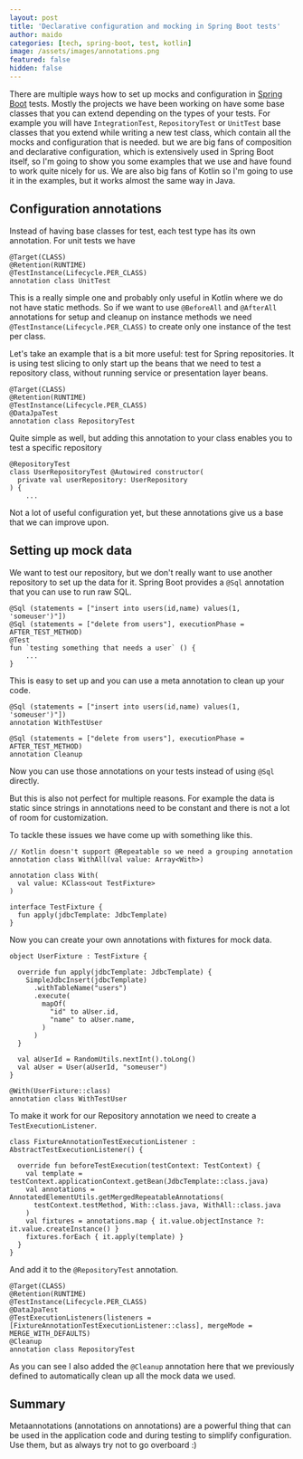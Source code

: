 ```yaml
---
layout: post
title: 'Declarative configuration and mocking in Spring Boot tests'
author: maido
categories: [tech, spring-boot, test, kotlin]
image: /assets/images/annotations.png
featured: false
hidden: false
---
```


There are multiple ways how to set up mocks and configuration in [Spring Boot](https://spring.io/guides/gs/spring-boot/) tests. Mostly the projects we have been working on have some base classes that you can extend depending on the types of your tests. For example you will have `IntegrationTest`, `RepositoryTest` or `UnitTest` base classes that you extend while writing a new test class, which contain all the mocks and configuration that is needed. but we are big fans of composition and declarative configuration, which is extensively used in Spring Boot itself, so I'm going to show you some examples that we use and have found to work quite nicely for us. We are also big fans of Kotlin so I'm going to use it in the examples, but it works almost the same way in Java.

## Configuration annotations

Instead of having base classes for test, each test type has its own annotation. For unit tests we have

```
@Target(CLASS)
@Retention(RUNTIME)
@TestInstance(Lifecycle.PER_CLASS)
annotation class UnitTest
```

This is a really simple one and probably only useful in Kotlin where we do not have static methods. So if we want to use `@BeforeAll` and `@AfterAll` annotations for setup and cleanup on instance methods we need `@TestInstance(Lifecycle.PER_CLASS)` to create only one instance of the test per class.

Let's take an example that is a bit more useful: test for Spring repositories. It is using test slicing to only start up the beans that we need to test a repository class, without running service or presentation layer beans.

```
@Target(CLASS)
@Retention(RUNTIME)
@TestInstance(Lifecycle.PER_CLASS)
@DataJpaTest
annotation class RepositoryTest
```

Quite simple as well, but adding this annotation to your class enables you to test a specific repository

```
@RepositoryTest
class UserRepositoryTest @Autowired constructor(
  private val userRepository: UserRepository
) {
    ...
```

Not a lot of useful configuration yet, but these annotations give us a base that we can improve upon.

## Setting up mock data

We want to test our repository, but we don't really want to use another repository to set up the data for it. Spring Boot provides a `@Sql` annotation that you can use to run raw SQL.

```
@Sql (statements = ["insert into users(id,name) values(1, 'someuser')"])
@Sql (statements = ["delete from users"], executionPhase = AFTER_TEST_METHOD)
@Test
fun `testing something that needs a user` () {
    ...
}
```

This is easy to set up and you can use a meta annotation to clean up your code.

```
@Sql (statements = ["insert into users(id,name) values(1, 'someuser')"])
annotation WithTestUser
```
```
@Sql (statements = ["delete from users"], executionPhase = AFTER_TEST_METHOD)
annotation Cleanup
```

Now you can use those annotations on your tests instead of using `@Sql` directly.

But this is also not perfect for multiple reasons. For example the data is static since strings in annotations need to be constant and there is not a lot of room for customization.

To tackle these issues we have come up with something like this.

```
// Kotlin doesn't support @Repeatable so we need a grouping annotation
annotation class WithAll(val value: Array<With>)

annotation class With(
  val value: KClass<out TestFixture>
)

interface TestFixture {
  fun apply(jdbcTemplate: JdbcTemplate)
}
```

Now you can create your own annotations with fixtures for mock data.

```
object UserFixture : TestFixture {

  override fun apply(jdbcTemplate: JdbcTemplate) {
    SimpleJdbcInsert(jdbcTemplate)
      .withTableName("users")
      .execute(
        mapOf(
          "id" to aUser.id,
          "name" to aUser.name,
        )
      )
  }

  val aUserId = RandomUtils.nextInt().toLong()
  val aUser = User(aUserId, "someuser")
}

@With(UserFixture::class)
annotation class WithTestUser
```

To make it work for our Repository annotation we need to create a `TestExecutionListener`.

```
class FixtureAnnotationTestExecutionListener : AbstractTestExecutionListener() {

  override fun beforeTestExecution(testContext: TestContext) {
    val template = testContext.applicationContext.getBean(JdbcTemplate::class.java)
    val annotations = AnnotatedElementUtils.getMergedRepeatableAnnotations(
      testContext.testMethod, With::class.java, WithAll::class.java
    )
    val fixtures = annotations.map { it.value.objectInstance ?: it.value.createInstance() }
    fixtures.forEach { it.apply(template) }
  }
}
```

And add it to the `@RepositoryTest` annotation.

```
@Target(CLASS)
@Retention(RUNTIME)
@TestInstance(Lifecycle.PER_CLASS)
@DataJpaTest
@TestExecutionListeners(listeners = [FixtureAnnotationTestExecutionListener::class], mergeMode = MERGE_WITH_DEFAULTS)
@Cleanup
annotation class RepositoryTest
```

As you can see I also added the `@Cleanup` annotation here that we previously defined to automatically clean up all the mock data we used.

## Summary

Metaannotations (annotations on annotations) are a powerful thing that can be used in the application code and during testing to simplify configuration. Use them, but as always try not to go overboard :)